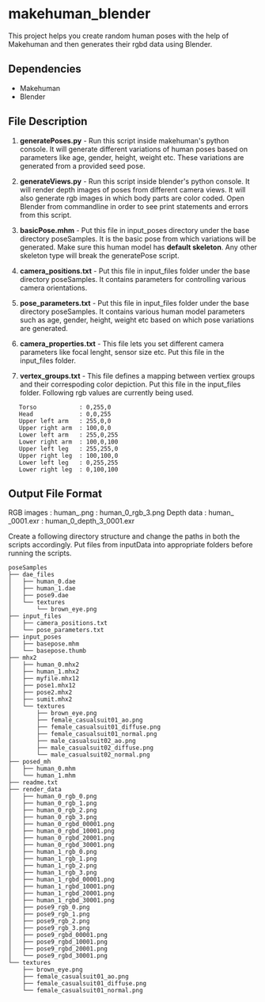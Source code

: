 # makehuman_blender

This project helps you create random human poses with the help of Makehuman and then generates their rgbd data using Blender.

## Dependencies
-  Makehuman
-  Blender

## File Description
1) **generatePoses.py** - Run this script inside makehuman's python console. It will generate different variations of human poses based on parameters like age, gender, height, weight etc. These variations are generated from a provided seed pose.

2) **generateViews.py** - Run this script inside blender's python console. It will render depth images of poses from different camera views. It will also generate rgb images in which body parts are color coded. Open Blender from commandline in order to see print statements and errors from this script.

3) **basicPose.mhm** - Put this file in input_poses directory under the base directory poseSamples. It is the basic pose
from which variations will be generated. Make sure this human model has **default skeleton**. Any other skeleton type will break the generatePose script.

4) **camera_positions.txt** - Put this file in input_files folder under the base directory poseSamples. It contains parameters for controlling various camera orientations.

5) **pose_parameters.txt** - Put this file in input_files folder under the base directory poseSamples. It contains various human model parameters such as age, gender, height, weight etc based on which pose variations are generated.

6) **camera_properties.txt** - This file lets you set different camera parameters like focal lenght, sensor size etc. Put this file in the input_files folder.

7) **vertex_groups.txt** - This file defines a mapping between vertiex groups and their correspoding color depiction. Put this file in the input_files folder. Following rgb values are currently being used.
```
   Torso            : 0,255,0
   Head             : 0,0,255
   Upper left arm   : 255,0,0
   Upper right arm  : 100,0,0
   Lower left arm   : 255,0,255
   Lower right arm  : 100,0,100
   Upper left leg   : 255,255,0
   Upper right leg  : 100,100,0
   Lower left leg   : 0,255,255
   Lower right leg  : 0,100,100
```
## Output File Format 
RGB images : human_<pose variation number>_<image type>_<camera view number>.png        : human_0_rgb_3.png
Depth data : human_<pose variation number>_<image type>_<camera view number>_0001.exr   : human_0_depth_3_0001.exr

Create a following directory structure and change the paths in both the scripts accordingly. Put files from
inputData into appropriate folders before running the scripts.
```
poseSamples
├── dae_files
│   ├── human_0.dae
│   ├── human_1.dae
│   ├── pose9.dae
│   └── textures
│       └── brown_eye.png
├── input_files
│   ├── camera_positions.txt
│   └── pose_parameters.txt
├── input_poses
│   ├── basepose.mhm
│   └── basepose.thumb
├── mhx2
│   ├── human_0.mhx2
│   ├── human_1.mhx2
│   ├── myfile.mhx12
│   ├── pose1.mhx12
│   ├── pose2.mhx2
│   ├── sumit.mhx2
│   └── textures
│       ├── brown_eye.png
│       ├── female_casualsuit01_ao.png
│       ├── female_casualsuit01_diffuse.png
│       ├── female_casualsuit01_normal.png
│       ├── male_casualsuit02_ao.png
│       ├── male_casualsuit02_diffuse.png
│       └── male_casualsuit02_normal.png
├── posed_mh
│   ├── human_0.mhm
│   └── human_1.mhm
├── readme.txt
├── render_data
│   ├── human_0_rgb_0.png
│   ├── human_0_rgb_1.png
│   ├── human_0_rgb_2.png
│   ├── human_0_rgb_3.png
│   ├── human_0_rgbd_00001.png
│   ├── human_0_rgbd_10001.png
│   ├── human_0_rgbd_20001.png
│   ├── human_0_rgbd_30001.png
│   ├── human_1_rgb_0.png
│   ├── human_1_rgb_1.png
│   ├── human_1_rgb_2.png
│   ├── human_1_rgb_3.png
│   ├── human_1_rgbd_00001.png
│   ├── human_1_rgbd_10001.png
│   ├── human_1_rgbd_20001.png
│   ├── human_1_rgbd_30001.png
│   ├── pose9_rgb_0.png
│   ├── pose9_rgb_1.png
│   ├── pose9_rgb_2.png
│   ├── pose9_rgb_3.png
│   ├── pose9_rgbd_00001.png
│   ├── pose9_rgbd_10001.png
│   ├── pose9_rgbd_20001.png
│   └── pose9_rgbd_30001.png
└── textures
    ├── brown_eye.png
    ├── female_casualsuit01_ao.png
    ├── female_casualsuit01_diffuse.png
    └── female_casualsuit01_normal.png
```

